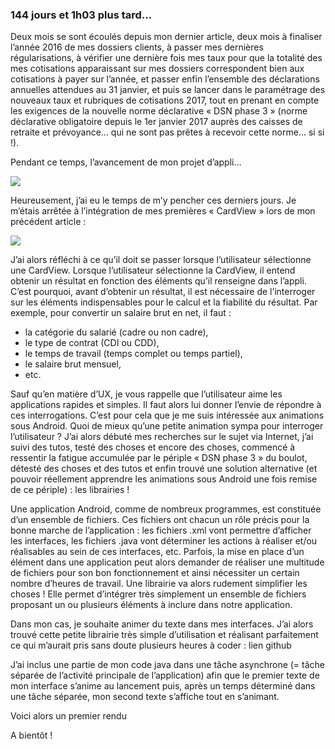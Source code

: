 ### 144 jours et 1h03 plus tard...

Deux mois se sont écoulés depuis mon dernier article, deux mois à finaliser l’année 2016 de mes dossiers clients, à passer mes dernières régularisations, à vérifier une dernière fois mes taux pour que la totalité des mes cotisations apparaissant sur mes dossiers correspondent bien aux cotisations à payer sur l’année, et passer enfin l’ensemble des déclarations annuelles attendues au 31 janvier, et puis se lancer dans le paramétrage des nouveaux taux et rubriques de cotisations 2017, tout en prenant en compte les exigences de la nouvelle norme déclarative « DSN phase 3 » (norme déclarative obligatoire depuis le 1er janvier 2017 auprès des caisses de retraite et prévoyance… qui ne sont pas prêtes à recevoir cette norme… si si !).

Pendant ce temps, l’avancement de mon projet d’appli…

<img src = "http://i.giphy.com/EoeZCXWwmMIH6.gif"/>

Heureusement, j’ai eu le temps de m’y pencher ces derniers jours. Je m’étais arrêtée à l’intégration de mes premières « CardView » lors de mon précédent article :

<img src = "https://marlenech.github.io/img/dec29.gif"/>

J’ai alors réfléchi à ce qu’il doit se passer lorsque l’utilisateur sélectionne une CardView. Lorsque l’utilisateur sélectionne la CardView, il entend obtenir un résultat en fonction des éléments qu’il renseigne dans l’appli. C’est pourquoi, avant d’obtenir un résultat, il est nécessaire de l’interroger sur les éléments indispensables pour le calcul et la fiabilité du résultat. Par exemple, pour convertir un salaire brut en net, il faut :

-	la catégorie du salarié (cadre ou non cadre),
-	le type de contrat (CDI ou CDD),
-	le temps de travail (temps complet ou temps partiel),
-	le salaire brut mensuel,
-	etc.

Sauf qu’en matière d’UX, je vous rappelle que l’utilisateur aime les applications rapides et simples. Il faut alors lui donner l’envie de répondre à ces interrogations. C’est pour cela que je me suis intéressée aux animations sous Android. Quoi de mieux qu’une petite animation sympa pour interroger l’utilisateur ? J’ai alors débuté mes recherches sur le sujet via Internet, j’ai suivi des tutos, testé des choses et encore des choses, commencé à ressentir la fatigue accumulée par le périple « DSN phase 3 » du boulot, détesté des choses et des tutos et enfin trouvé une solution alternative (et pouvoir réellement apprendre les animations sous Android une fois remise de ce périple) : les librairies !

Une application Android, comme de nombreux programmes, est constituée d’un ensemble de fichiers. Ces fichiers ont chacun un rôle précis pour la bonne marche de l’application : les fichiers .xml vont permettre d’afficher les interfaces, les fichiers .java vont déterminer les actions à réaliser et/ou réalisables au sein de ces interfaces, etc. Parfois, la mise en place d’un élément dans une application peut alors demander de réaliser une multitude de fichiers pour son bon fonctionnement et ainsi nécessiter un certain nombre d’heures de travail. Une librairie va alors rudement simplifier les choses ! Elle permet d’intégrer très simplement un ensemble de fichiers proposant un ou plusieurs éléments à inclure dans notre application.

Dans mon cas, je souhaite animer du texte dans mes interfaces. J’ai alors trouvé cette petite librairie très simple d’utilisation et réalisant parfaitement ce qui m’aurait pris sans doute plusieurs heures à coder : lien github

J’ai inclus une partie de mon code java dans une tâche asynchrone (= tâche séparée de l’activité principale de l’application) afin que le premier texte de mon interface s’anime au lancement puis, après un temps déterminé dans une tâche séparée, mon second texte s’affiche tout en s’animant.

Voici alors un premier rendu 


A bientôt !
